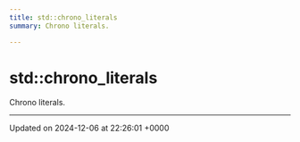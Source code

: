 ```yaml
---
title: std::chrono_literals
summary: Chrono literals. 

---
```


# std::chrono_literals

Chrono literals. 






-------------------------------

Updated on 2024-12-06 at 22:26:01 +0000